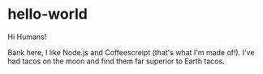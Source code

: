 # hello-world

Hi Humans!

Bank here, I like Node.js and Coffeescreipt (that's what I'm made of!).
I've had tacos on the moon and find them far superior to Earth tacos.

